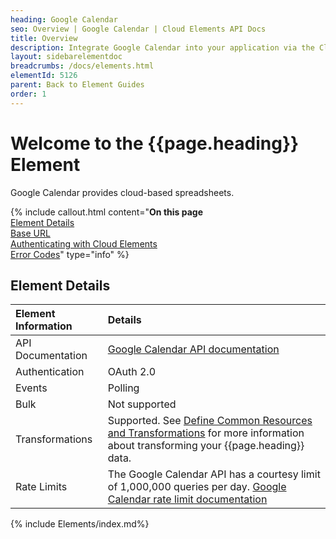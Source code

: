 ```yaml
---
heading: Google Calendar
seo: Overview | Google Calendar | Cloud Elements API Docs
title: Overview
description: Integrate Google Calendar into your application via the Cloud Elements APIs.
layout: sidebarelementdoc
breadcrumbs: /docs/elements.html
elementId: 5126
parent: Back to Element Guides
order: 1
---
```


# Welcome to the {{page.heading}} Element

Google Calendar provides cloud-based spreadsheets.

{% include callout.html content="<strong>On this page</strong></br><a href=#element-details>Element Details</a></br><a href=#base-url>Base URL</a></br><a href=#authenticating-with-cloud-elements>Authenticating with Cloud Elements</a></br><a href=#error-codes>Error Codes</a>" type="info" %}

## Element Details

| Element Information | Details     |
| :------------- | :------------- |
| API Documentation | [Google Calendar API documentation](https://developers.google.com/google-apps/calendar/overview) |
| Authentication | OAuth 2.0  |
| Events | Polling |
| Bulk | Not supported |
| Transformations | Supported. See [Define Common Resources and Transformations](https://docs.cloud-elements.com/home/common-object) for more information about transforming your {{page.heading}} data. |
| Rate Limits | The Google Calendar API has a courtesy limit of 1,000,000 queries per day. [Google Calendar rate limit documentation](https://developers.google.com/google-apps/calendar/pricing)|

{% include Elements/index.md%}
